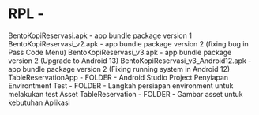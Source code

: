 # RPL -
BentoKopiReservasi.apk - app bundle package version 1
BentoKopiReservasi_v2.apk - app bundle package version 2 (fixing bug in Pass Code Menu)
BentoKopiReservasi_v3.apk - app bundle package version 2 (Upgrade to Android 13)
BentoKopiReservasi_v3_Android12.apk - app bundle package version 2 (Fixing running system in Android 12)
TableReservationApp - FOLDER - Android Studio Project 
Penyiapan Environtment Test - FOLDER - Langkah persiapan environment untuk melakukan test
Asset TableReservation - FOLDER - Gambar asset untuk kebutuhan Aplikasi
